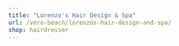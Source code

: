 ```yaml
---
title: "Lorenzo's Hair Design & Spa"
url: /vero-beach/lorenzos-hair-design-and-spa/
shop: hairdresser
---
```


